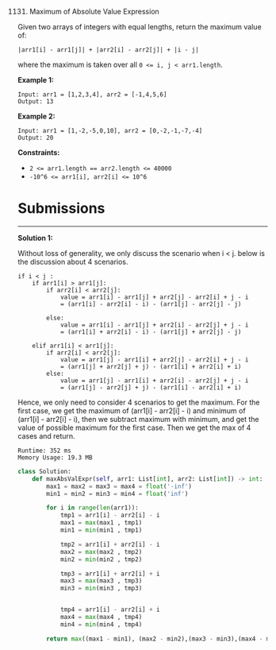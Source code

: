 1131. Maximum of Absolute Value Expression

Given two arrays of integers with equal lengths, return the maximum value of:

`|arr1[i] - arr1[j]| + |arr2[i] - arr2[j]| + |i - j|`

where the maximum is taken over all `0 <= i, j < arr1.length`.

 

**Example 1:**
```
Input: arr1 = [1,2,3,4], arr2 = [-1,4,5,6]
Output: 13
```

**Example 2:**
```
Input: arr1 = [1,-2,-5,0,10], arr2 = [0,-2,-1,-7,-4]
Output: 20
```

**Constraints:**

* `2 <= arr1.length == arr2.length <= 40000`
* `-10^6 <= arr1[i], arr2[i] <= 10^6`

# Submissions
---
**Solution 1:**

Without loss of generality, we only discuss the scenario when i < j.
below is the discussion about 4 scenarios.
```
if i < j :
    if arr1[i] > arr1[j]:
        if arr2[i] < arr2[j]:
            value = arr1[i] - arr1[j] + arr2[j] - arr2[i] + j - i
            = (arr1[i] - arr2[i] - i) - (arr1[j] - arr2[j] - j)

        else:
            value = arr1[i] - arr1[j] + arr2[i] - arr2[j] + j - i
            = (arr1[i] + arr2[i] - i) - (arr1[j] + arr2[j] - j)

    elif arr1[i] < arr1[j]:
        if arr2[i] < arr2[j]:
            value = arr1[j] - arr1[i] + arr2[j] - arr2[i] + j - i
            = (arr1[j] + arr2[j] + j) - (arr1[i] + arr2[i] + i) 
        else:
            value = arr1[j] - arr1[i] + arr2[i] - arr2[j] + j - i
            = (arr1[j] - arr2[j] + j) - (arr1[i] - arr2[i] + i) 
```
Hence, we only need to consider 4 scenarios to get the maximum.
For the first case, we get the maximum of (arr1[i] - arr2[i] - i) and minimum of (arr1[i] - arr2[i] - i), then we subtract maximum with minimum, and get the value of possible maximum for the first case.
Then we get the max of 4 cases and return.

```
Runtime: 352 ms
Memory Usage: 19.3 MB
```
```python
class Solution:
    def maxAbsValExpr(self, arr1: List[int], arr2: List[int]) -> int:
        max1 = max2 = max3 = max4 = float('-inf')
        min1 = min2 = min3 = min4 = float('inf')

        for i in range(len(arr1)):
            tmp1 = arr1[i] - arr2[i] - i
            max1 = max(max1 , tmp1)
            min1 = min(min1 , tmp1)

            tmp2 = arr1[i] + arr2[i] - i
            max2 = max(max2 , tmp2)
            min2 = min(min2 , tmp2)

            tmp3 = arr1[i] + arr2[i] + i
            max3 = max(max3 , tmp3)
            min3 = min(min3 , tmp3)


            tmp4 = arr1[i] - arr2[i] + i
            max4 = max(max4 , tmp4)
            min4 = min(min4 , tmp4)

        return max((max1 - min1), (max2 - min2),(max3 - min3),(max4 - min4))
```